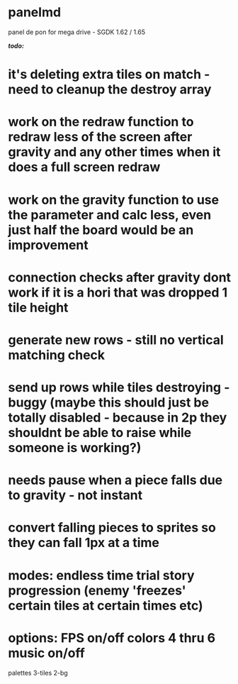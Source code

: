 # panelmd
panel de pon for mega drive - SGDK 1.62 / 1.65

***todo:***

it's deleting extra tiles on match - need to cleanup the destroy array
===
work on the redraw function to redraw less of the screen after gravity and any other times when it does a full screen redraw
==
work on the gravity function to use the parameter and calc less, even just half the board would be an improvement
===
connection checks after gravity dont work if it is a hori that was dropped 1 tile height
===
generate new rows - still no vertical matching check
===
send up rows while tiles destroying - buggy (maybe this should just be totally disabled - because in 2p they shouldnt be able to raise while someone is working?)
===
needs pause when a piece falls due to gravity - not instant
===
convert falling pieces to sprites so they can fall 1px at a time
===
modes:
endless
time trial
story progression (enemy 'freezes' certain tiles at certain times etc)
===
options:
FPS on/off
colors 4 thru 6
music on/off
===
palettes
3-tiles
2-bg
